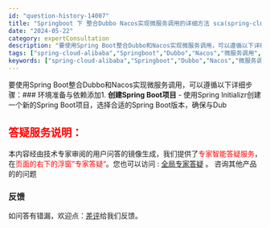 ```yaml
---
id: "question-history-14007"
title: "Springboot 下 整合Dubbo Nacos实现微服务调用的详细方法 sca(spring-cloud-alibaba)"
date: "2024-05-22"
category: expertConsultation
description: "要使用Spring Boot整合Dubbo和Nacos实现微服务调用，可以遵循以下详细步骤：### 环境准备与依赖添加1. **创建Spring Boot项目**   - 使用Spring Initializr创建一个新的Spring Boot项目，选择合适的Spring Boot版本，确保与Dub"
tags: ["spring-cloud-alibaba","Springboot","Dubbo","Nacos","微服务调用","详细方法"]
keywords: ["spring-cloud-alibaba","Springboot","Dubbo","Nacos","微服务调用","详细方法"]
---
```


要使用Spring Boot整合Dubbo和Nacos实现微服务调用，可以遵循以下详细步骤：### 环境准备与依赖添加1. **创建Spring Boot项目**   - 使用Spring Initializr创建一个新的Spring Boot项目，选择合适的Spring Boot版本，确保与Dub
## <font color="#FF0000">答疑服务说明：</font> 

本内容经由技术专家审阅的用户问答的镜像生成，我们提供了<font color="#FF0000">专家智能答疑服务</font>，在<font color="#FF0000">页面的右下的浮窗”专家答疑“</font>。您也可以访问 : [全局专家答疑](https://opensource.alibaba.com/chatBot) 。 咨询其他产品的的问题

### 反馈
如问答有错漏，欢迎点：[差评](https://ai.nacos.io/user/feedbackByEnhancerGradePOJOID?enhancerGradePOJOId=14016)给我们反馈。
